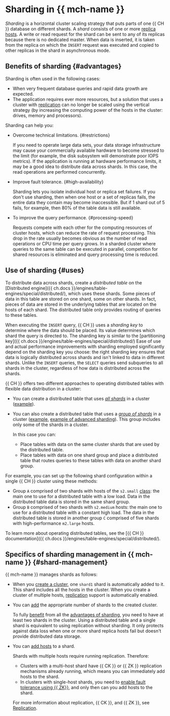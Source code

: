 # Sharding in {{ mch-name }}

_Sharding_ is a horizontal cluster scaling strategy that puts parts of one {{ CH }} database on different shards. A _shard_ consists of one or more [replica hosts](replication.md). A write or read request for the shard can be sent to any of its replicas because there is no dedicated master. When data is inserted, it is taken from the replica on which the `INSERT` request was executed and copied to other replicas in the shard in asynchronous mode.

## Benefits of sharding {#advantages}

Sharding is often used in the following cases:
- When very frequent database queries and rapid data growth are expected.
- The application requires ever more resources, but a solution that uses a cluster with [replication](replication.md) can no longer be scaled using the vertical strategy (by increasing the computing power of the hosts in the cluster: drives, memory and processors).

Sharding can help you:
- Overcome technical limitations. {#restrictions}

   If you need to operate large data sets, your data storage infrastructure may cause your commercially available hardware to become stressed to the limit (for example, the disk subsystem will demonstrate poor IOPS metrics). If the application is running at hardware performance limits, it may be a good idea to distribute data across shards. In this case, the read operations are performed concurrently.

- Improve fault tolerance. {#high-availability}

   Sharding lets you isolate individual host or replica set failures. If you don't use sharding, then when one host or a set of replicas fails, the entire data they contain may become inaccessible. But if 1 shard out of 5 fails, for example, then 80% of the table data is still available.

- To improve the query performance. {#processing-speed}

   Requests compete with each other for the computing resources of cluster hosts, which can reduce the rate of request processing. This drop in the rate usually becomes obvious as the number of read operations or CPU time per query grows. In a sharded cluster where queries to the same table can be executed in parallel, competition for shared resources is eliminated and query processing time is reduced.

## Use of sharding {#uses}

To distribute data across shards, create a _distributed table_ on the [Distributed engine]({{ ch.docs }}/engines/table-engines/special/distributed/), which uses these shards. Some pieces of data in this table are stored on one shard, some on other shards. In fact, pieces of data are stored in the underlying tables that are located on the hosts of each shard. The distributed table only provides routing of queries to these tables.

When executing the `INSERT` query, {{ CH }} uses a _sharding key_ to determine where the data should be placed. Its value determines which shard the query is directed to. The sharding key is similar to the [partitioning key]({{ ch.docs }}/engines/table-engines/special/distributed/) Ease of use and actual performance improvements with sharding employed significantly depend on the sharding key you choose: the right sharding key ensures that data is logically distributed across shards and isn't linked to data in different shards. Unlike the `INSERT` queries, the `SELECT` queries send subqueries to all shards in the cluster, regardless of how data is distributed across the shards.

{{ CH }} offers two different approaches to operating distributed tables with flexible data distribution in a cluster:
- You can create a distributed table that uses [_all shards_](../operations/shards.md) in a cluster ([example](../tutorials/sharding.md#shard-example)).
- You can also create a distributed table that uses a [_group of shards_](../operations/shard-groups.md) in a cluster ([example](../tutorials/sharding.md#shard-groups-example), [example of advanced sharding](../tutorials/sharding.md#shard-groups-advanced-example)). This group includes only some of the shards in a cluster.

   In this case you can:
   - Place tables with data on the same cluster shards that are used by the distributed table.
   - Place tables with data on one shard group and place a distributed table that routes queries to these tables with data on another shard group.

For example, you can set up the following shard configuration within a single {{ CH }} cluster using these methods:
- Group `A` comprised of two shards with hosts of the `s2.small` [class](instance-types.md): the main one to use for a distributed table with a low load. Data in the distributed table data is stored in the same shard group.
- Group `B` comprised of two shards with `s2.medium` hosts: the main one to use for a distributed table with a constant high load. The data in the distributed table is stored in another group `C` comprised of five shards with high-performance `m2.large` hosts.

To learn more about operating distributed tables, see the [{{ CH }} documentation]({{ ch.docs }}/engines/table-engines/special/distributed/).

## Specifics of sharding management in {{ mch-name }} {#shard-management}

{{ mch-name }} manages shards as follows:
- When you [create a cluster](../operations/cluster-create.md), one `shard1` shard is automatically added to it. This shard includes all the hosts in the cluster. When you create a cluster of multiple hosts, [replication](./replication.md) support is automatically enabled.

- You can [add](../operations/shards.md#add-shard) the appropriate number of shards to the created cluster.

   To fully [benefit](#uses) from all the [advantages of sharding](#advantages), you need to have at least two shards in the cluster. Using a distributed table and a single shard is equivalent to using replication without sharding. It only protects against data loss when one or more shard replica hosts fail but doesn't provide distributed data storage.

- You can [add hosts](../operations/hosts.md#add-host) to a shard.

   Shards with multiple hosts require running replication. Therefore:

   * Clusters with a multi-host shard have {{ CK }} or {{ ZK }} replication mechanisms already running, which means you can immediately add hosts to the shard.
   * In clusters with single-host shards, you need to [enable fault tolerance using {{ ZK}}](../operations/zk-hosts.md#add-zk), and only then can you add hosts to the shard.

   For more information about replication, {{ CK }}, and {{ ZK }}, see [Replication](replication.md).
